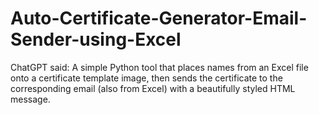 # Auto-Certificate-Generator-Email-Sender-using-Excel
ChatGPT said: A simple Python tool that places names from an Excel file onto a certificate template image, then sends the certificate to the corresponding email (also from Excel) with a beautifully styled HTML message.
